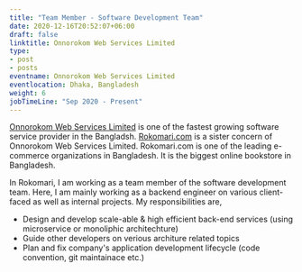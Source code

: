 ```yaml
---
title: "Team Member - Software Development Team"
date: 2020-12-16T20:52:07+06:00
draft: false
linktitle: Onnorokom Web Services Limited
type:
- post
- posts
eventname: Onnorokom Web Services Limited
eventlocation: Dhaka, Bangladesh 
weight: 6
jobTimeLine: "Sep 2020 - Present"
---
```


[Onnorokom Web Services Limited](https://www.onnorokomsoftware.com/) is one of the fastest growing software service provider in the Bangladsh.
[Rokomari.com](https://www.rokomari.com/book) is a sister concern of Onnorokom Web Services Limited. Rokomari.com is one of the leading e-commerce organizations in Bangladesh. It is the biggest online bookstore in Bangladesh.

In Rokomari, I am working as a team member of the software development team. Here, I am mainly working as a backend engineer on various client-faced as well as internal projects. My responsibilities are,

- Design and develop scale-able & high efficient back-end services (using microservice or monoliphic architechture)
- Guide other developers on verious architure related topics
- Plan and fix company's application development lifecycle (code convention, git maintainace etc.)